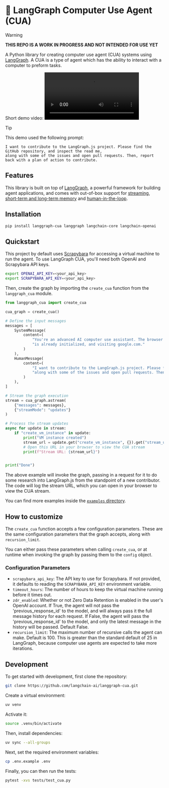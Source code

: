 # 🤖 LangGraph Computer Use Agent (CUA)

> [!WARNING]
> **THIS REPO IS A WORK IN PROGRESS AND NOT INTENDED FOR USE YET**

A Python library for creating computer use agent (CUA) systems using [LangGraph](https://github.com/langchain-ai/langgraph). A CUA is a type of agent which has the ability to interact with a computer to preform tasks.

Short demo video:
<video src="https://github.com/user-attachments/assets/7fd0ab05-fecc-46f5-961b-6624cb254ac2" controls></video>

> [!TIP]
> This demo used the following prompt:
> ```
> I want to contribute to the LangGraph.js project. Please find the GitHub repository, and inspect the read me,
> along with some of the issues and open pull requests. Then, report back with a plan of action to contribute.
> ```

## Features

This library is built on top of [LangGraph](https://github.com/langchain-ai/langgraph), a powerful framework for building agent applications, and comes with out-of-box support for [streaming](https://langchain-ai.github.io/langgraph/how-tos/#streaming), [short-term and long-term memory](https://langchain-ai.github.io/langgraph/concepts/memory/) and [human-in-the-loop](https://langchain-ai.github.io/langgraph/concepts/human_in_the_loop/).

## Installation

```bash
pip install langgraph-cua langgraph langchain-core langchain-openai
```

## Quickstart

This project by default uses [Scrapybara](https://scrapybara.com/) for accessing a virtual machine to run the agent. To use LangGraph CUA, you'll need both OpenAI and Scrapybara API keys.

```bash
export OPENAI_API_KEY=<your_api_key>
export SCRAPYBARA_API_KEY=<your_api_key>
```

Then, create the graph by importing the `create_cua` function from the `langgraph_cua` module.

```python
from langgraph_cua import create_cua

cua_graph = create_cua()

# Define the input messages
messages = [
    SystemMessage(
        content=(
            "You're an advanced AI computer use assistant. The browser you are using "
            "is already initialized, and visiting google.com."
        )
    ),
    HumanMessage(
        content=(
            "I want to contribute to the LangGraph.js project. Please find the GitHub repository, and inspect the read me, "
            "along with some of the issues and open pull requests. Then, report back with a plan of action to contribute."
        )
    ),
]

# Stream the graph execution
stream = cua_graph.astream(
    {"messages": messages},
    {"streamMode": "updates"}
)

# Process the stream updates
async for update in stream:
    if "create_vm_instance" in update:
        print("VM instance created")
        stream_url = update.get("create_vm_instance", {}).get("stream_url")
        # Open this URL in your browser to view the CUA stream
        print(f"Stream URL: {stream_url}")


print("Done")
```

The above example will invoke the graph, passing in a request for it to do some research into LangGraph.js from the standpoint of a new contributor. The code will log the stream URL, which you can open in your browser to view the CUA stream.

You can find more examples inside the [`examples` directory](./examples/).

## How to customize

The `create_cua` function accepts a few configuration parameters. These are the same configuration parameters that the graph accepts, along with `recursion_limit`.

You can either pass these parameters when calling `create_cua`, or at runtime when invoking the graph by passing them to the `config` object.

### Configuration Parameters

- `scrapybara_api_key`: The API key to use for Scrapybara. If not provided, it defaults to reading the
    `SCRAPYBARA_API_KEY` environment variable.
- `timeout_hours`: The number of hours to keep the virtual machine running before it times out.
- `zdr_enabled`: Whether or not Zero Data Retention is enabled in the user's OpenAI account. If True,
    the agent will not pass the 'previous_response_id' to the model, and will always pass it the full
    message history for each request. If False, the agent will pass the 'previous_response_id' to the
    model, and only the latest message in the history will be passed. Default False.
- `recursion_limit`: The maximum number of recursive calls the agent can make. Default is 100. This is
    greater than the standard default of 25 in LangGraph, because computer use agents are expected to
    take more iterations.

## Development

To get started with development, first clone the repository:

```bash
git clone https://github.com/langchain-ai/langgraph-cua.git
```

Create a virtual environment:

```bash
uv venv
```

Activate it:

```bash
source .venv/bin/activate
```

Then, install dependencies:

```bash
uv sync --all-groups
```

Next, set the required environment variables:

```bash
cp .env.example .env
```

Finally, you can then run the tests:

```bash
pytest -xvs tests/test_cua.py
```
